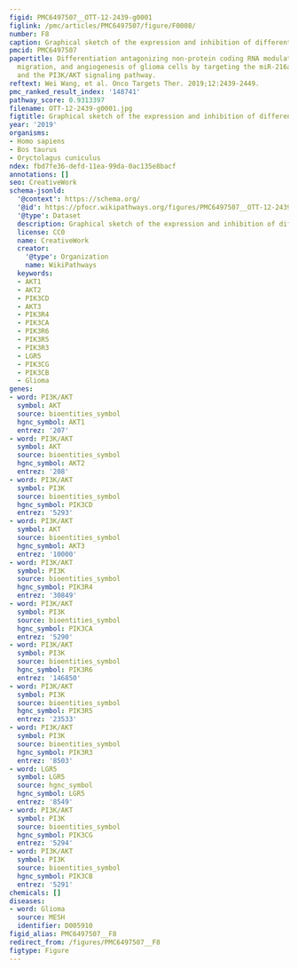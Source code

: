 ```yaml
---
figid: PMC6497507__OTT-12-2439-g0001
figlink: /pmc/articles/PMC6497507/figure/F0008/
number: F8
caption: Graphical sketch of the expression and inhibition of different pathways.
pmcid: PMC6497507
papertitle: Differentiation antagonizing non-protein coding RNA modulates the proliferation,
  migration, and angiogenesis of glioma cells by targeting the miR-216a/LGR5 axis
  and the PI3K/AKT signaling pathway.
reftext: Wei Wang, et al. Onco Targets Ther. 2019;12:2439-2449.
pmc_ranked_result_index: '148741'
pathway_score: 0.9313397
filename: OTT-12-2439-g0001.jpg
figtitle: Graphical sketch of the expression and inhibition of different pathways
year: '2019'
organisms:
- Homo sapiens
- Bos taurus
- Oryctolagus cuniculus
ndex: fbd7fe36-defd-11ea-99da-0ac135e8bacf
annotations: []
seo: CreativeWork
schema-jsonld:
  '@context': https://schema.org/
  '@id': https://pfocr.wikipathways.org/figures/PMC6497507__OTT-12-2439-g0001.html
  '@type': Dataset
  description: Graphical sketch of the expression and inhibition of different pathways.
  license: CC0
  name: CreativeWork
  creator:
    '@type': Organization
    name: WikiPathways
  keywords:
  - AKT1
  - AKT2
  - PIK3CD
  - AKT3
  - PIK3R4
  - PIK3CA
  - PIK3R6
  - PIK3R5
  - PIK3R3
  - LGR5
  - PIK3CG
  - PIK3CB
  - Glioma
genes:
- word: PI3K/AKT
  symbol: AKT
  source: bioentities_symbol
  hgnc_symbol: AKT1
  entrez: '207'
- word: PI3K/AKT
  symbol: AKT
  source: bioentities_symbol
  hgnc_symbol: AKT2
  entrez: '208'
- word: PI3K/AKT
  symbol: PI3K
  source: bioentities_symbol
  hgnc_symbol: PIK3CD
  entrez: '5293'
- word: PI3K/AKT
  symbol: AKT
  source: bioentities_symbol
  hgnc_symbol: AKT3
  entrez: '10000'
- word: PI3K/AKT
  symbol: PI3K
  source: bioentities_symbol
  hgnc_symbol: PIK3R4
  entrez: '30849'
- word: PI3K/AKT
  symbol: PI3K
  source: bioentities_symbol
  hgnc_symbol: PIK3CA
  entrez: '5290'
- word: PI3K/AKT
  symbol: PI3K
  source: bioentities_symbol
  hgnc_symbol: PIK3R6
  entrez: '146850'
- word: PI3K/AKT
  symbol: PI3K
  source: bioentities_symbol
  hgnc_symbol: PIK3R5
  entrez: '23533'
- word: PI3K/AKT
  symbol: PI3K
  source: bioentities_symbol
  hgnc_symbol: PIK3R3
  entrez: '8503'
- word: LGR5
  symbol: LGR5
  source: hgnc_symbol
  hgnc_symbol: LGR5
  entrez: '8549'
- word: PI3K/AKT
  symbol: PI3K
  source: bioentities_symbol
  hgnc_symbol: PIK3CG
  entrez: '5294'
- word: PI3K/AKT
  symbol: PI3K
  source: bioentities_symbol
  hgnc_symbol: PIK3CB
  entrez: '5291'
chemicals: []
diseases:
- word: Glioma
  source: MESH
  identifier: D005910
figid_alias: PMC6497507__F8
redirect_from: /figures/PMC6497507__F8
figtype: Figure
---
```

